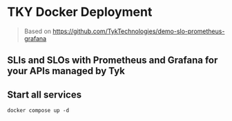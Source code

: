 # TKY Docker Deployment

> Based on https://github.com/TykTechnologies/demo-slo-prometheus-grafana

## SLIs and SLOs with Prometheus and Grafana for your APIs managed by Tyk


## Start all services

```
docker compose up -d
```
